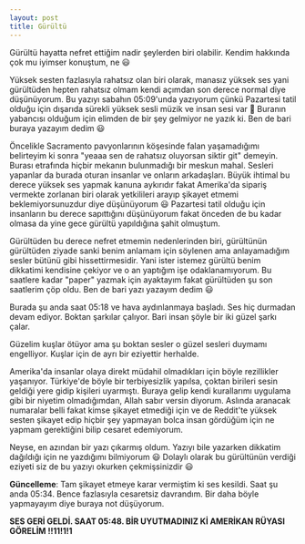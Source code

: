 ```yaml
---
layout: post
title: Gürültü
---
```


Gürültü hayatta nefret ettiğim nadir şeylerden biri olabilir. Kendim hakkında çok mu iyimser konuştum, ne 😃

Yüksek sesten fazlasıyla rahatsız olan biri olarak, manasız yüksek ses yani gürültüden hepten rahatsız olmam kendi açımdan son derece normal diye düşünüyorum. Bu yazıyı sabahın 05:09'unda yazıyorum çünkü Pazartesi tatil olduğu için dışarıda sürekli yüksek sesli müzik ve insan sesi var 🤬 Buranın yabancısı olduğum için elimden de bir şey gelmiyor ne yazık ki. Ben de bari buraya yazayım dedim 😃

Öncelikle Sacramento pavyonlarının köşesinde falan yaşamadığımı belirteyim ki sonra "yeaaa sen de rahatsız oluyorsan siktir git" demeyin. Burası etrafında hiçbir mekanın bulunmadığı bir meskun mahal. Sesleri yapanlar da burada oturan insanlar ve onların arkadaşları. Büyük ihtimal bu derece yüksek ses yapmak kanuna aykırıdır fakat Amerika'da sipariş vermekte zorlanan biri olarak yetkilileri arayıp şikayet etmemi beklemiyorsunuzdur diye düşünüyorum 😃 Pazartesi tatil olduğu için insanların bu derece sapıttığını düşünüyorum fakat önceden de bu kadar olmasa da yine gece gürültü yapıldığına şahit olmuştum.

Gürültüden bu derece nefret etmemin nedenlerinden biri, gürültünün gürültüden ziyade sanki benim anlamam için söylenen ama anlayamadığım sesler bütünü gibi hissettirmesidir. Yani ister istemez gürültü benim dikkatimi kendisine çekiyor ve o an yaptığım işe odaklanamıyorum. Bu saatlere kadar "paper" yazmak için ayaktayım fakat gürültüden şu son saatlerim çöp oldu. Ben de bari yazı yazayım dedim 😃

Burada şu anda saat 05:18 ve hava aydınlanmaya başladı. Ses hiç durmadan devam ediyor. Boktan şarkılar çalıyor. Bari insan şöyle bir iki güzel şarkı çalar.

Güzelim kuşlar ötüyor ama şu boktan sesler o güzel sesleri duymamı engelliyor. Kuşlar için de ayrı bir eziyettir herhalde.

Amerika'da insanlar olaya direkt müdahil olmadıkları için böyle rezillikler yaşanıyor. Türkiye'de böyle bir terbiyesizlik yapılsa, çoktan birileri sesin geldiği yere gidip kişileri uyarmıştı. Buraya gelip kendi kurallarımı uygulama gibi bir niyetim olmadığımdan, Allah sabır versin diyorum. Aslında aranacak numaralar belli fakat kimse şikayet etmediği için ve de Reddit'te yüksek sesten şikayet edip hiçbir şey yapmayan bolca insan gördüğüm için ne yapmam gerektiğini bilip cesaret edemiyorum.

Neyse, en azından bir yazı çıkarmış oldum. Yazıyı bile yazarken dikkatim dağıldığı için ne yazdığımı bilmiyorum 😃 Dolaylı olarak bu gürültünün verdiği eziyeti siz de bu yazıyı okurken çekmişsinizdir 😃

**Güncelleme**: Tam şikayet etmeye karar vermiştim ki ses kesildi. Saat şu anda 05:34. Bence fazlasıyla cesaretsiz davrandım. Bir daha böyle yapmayayım diye buraya not düşüyorum.

**SES GERİ GELDİ. SAAT 05:48. BİR UYUTMADINIZ Kİ AMERİKAN RÜYASI GÖRELİM !!11!1!1**